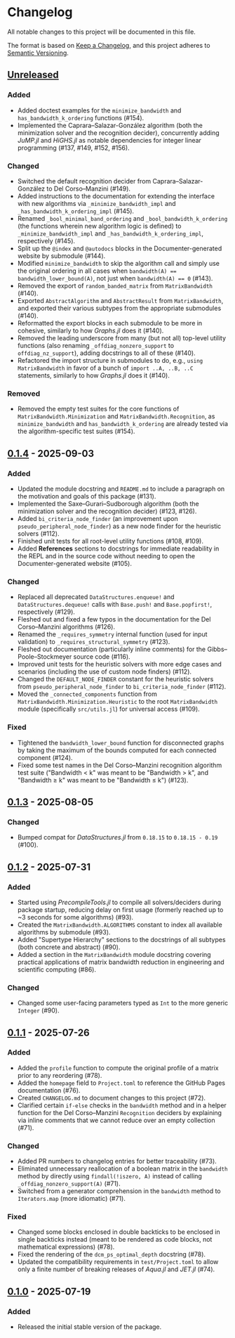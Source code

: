 # Changelog

All notable changes to this project will be documented in this file.

The format is based on [Keep a Changelog](https://keepachangelog.com/en/1.1.0/), and this project adheres to [Semantic Versioning](https://semver.org/spec/v2.0.0.html).

## [Unreleased]

### Added

- Added doctest examples for the `minimize_bandwidth` and `has_bandwidth_k_ordering` functions (#154).
- Implemented the Caprara&ndash;Salazar-Gonz&aacute;lez algorithm (both the minimization solver and the recognition decider), concurrently adding *JuMP.jl* and *HiGHS.jl* as notable dependencies for integer linear programming (#137, #149, #152, #156).

### Changed

- Switched the default recognition decider from Caprara&ndash;Salazar-Gonz&aacute;lez to Del Corso&ndash;Manzini (#149).
- Added instructions to the documentation for extending the interface with new algorithms via `_minimize_bandwidth_impl` and `_has_bandwidth_k_ordering_impl` (#145).
- Renamed `_bool_minimal_band_ordering` and `_bool_bandwidth_k_ordering` (the functions wherein new algorithm logic is defined) to `_minimize_bandwidth_impl` and `_has_bandwidth_k_ordering_impl`, respectively (#145).
- Split up the `@index` and `@autodocs` blocks in the Documenter-generated website by submodule (#144).
- Modified `minimize_bandwidth` to skip the algorithm call and simply use the original ordering in all cases when `bandwidth(A) == bandwidth_lower_bound(A)`, not just when `bandwidth(A) == 0` (#143).
- Removed the export of `random_banded_matrix` from `MatrixBandwidth` (#140).
- Exported `AbstractAlgorithm` and `AbstractResult` from `MatrixBandwidth`, and exported their various subtypes from the appropriate submodules (#140).
- Reformatted the export blocks in each submodule to be more in cohesive, similarly to how *Graphs.jl* does it (#140).
- Removed the leading underscore from many (but not all) top-level utility functions (also renaming `_offdiag_nonzero_support` to `offdiag_nz_support`), adding docstrings to all of these (#140).
- Refactored the import structure in submodules to do, e.g., `using MatrixBandwidth` in favor of a bunch of `import ..A, ..B, ..C` statements, similarly to how *Graphs.jl* does it (#140).

### Removed

- Removed the empty test suites for the core functions of `MatrixBandwidth.Minimization` and `MatrixBandwidth.Recognition`, as `minimize_bandwidth` and `has_bandwidth_k_ordering` are already tested via the algorithm-specific test suites (#154).

## [0.1.4] - 2025-09-03

### Added

- Updated the module docstring and `README.md` to include a paragraph on the motivation and goals of this package (#131).
- Implemented the Saxe&ndash;Gurari&ndash;Sudborough algorithm (both the minimization solver and the recognition decider) (#123, #126).
- Added `bi_criteria_node_finder` (an improvement upon `pseudo_peripheral_node_finder`) as a new node finder for the heuristic solvers (#112).
- Finished unit tests for all root-level utility functions (#108, #109).
- Added **References** sections to docstrings for immediate readability in the REPL and in the source code without needing to open the Documenter-generated website (#105).

### Changed

- Replaced all deprecated `DataStructures.enqueue!` and `DataStructures.dequeue!` calls with `Base.push!` and `Base.popfirst!`, respectively (#129).
- Fleshed out and fixed a few typos in the documentation for the Del Corso&ndash;Manzini algorithms (#126).
- Renamed the `_requires_symmetry` internal function (used for input validation) to `_requires_structural_symmetry` (#123).
- Fleshed out documentation (particularly inline comments) for the Gibbs&ndash;Poole&ndash;Stockmeyer source code (#116).
- Improved unit tests for the heuristic solvers with more edge cases and scenarios (including the use of custom node finders) (#112).
- Changed the `DEFAULT_NODE_FINDER` constant for the heuristic solvers from `pseudo_peripheral_node_finder` to `bi_criteria_node_finder` (#112).
- Moved the `_connected_components` function from `MatrixBandwidth.Minimization.Heuristic` to the root `MatrixBandwidth` module (specifically `src/utils.jl`) for universal access (#109).

### Fixed

- Tightened the `bandwidth_lower_bound` function for disconnected graphs by taking the maximum of the bounds computed for each connected component (#124).
- Fixed some test names in the Del Corso&ndash;Manzini recognition algorithm test suite ("Bandwidth < k" was meant to be "Bandwidth > k", and "Bandwidth ≥ k" was meant to be "Bandwidth ≤ k") (#123).

## [0.1.3] - 2025-08-05

### Changed

- Bumped compat for *DataStructures.jl* from `0.18.15` to `0.18.15 - 0.19` (#100).

## [0.1.2] - 2025-07-31

### Added

- Started using *PrecompileTools.jl* to compile all solvers/deciders during package startup, reducing delay on first usage (formerly reached up to ~3 seconds for some algorithms) (#93).
- Created the `MatrixBandwidth.ALGORITHMS` constant to index all available algorithms by submodule (#93).
- Added "Supertype Hierarchy" sections to the docstrings of all subtypes (both concrete and abstract) (#90).
- Added a section in the `MatrixBandwidth` module docstring covering practical applications of matrix bandwidth reduction in engineering and scientific computing (#86).

### Changed

- Changed some user-facing parameters typed as `Int` to the more generic `Integer` (#90).

## [0.1.1] - 2025-07-26

### Added

- Added the `profile` function to compute the original profile of a matrix prior to any reordering (#78).
- Added the `homepage` field to `Project.toml` to reference the GitHub Pages documentation (#76).
- Created `CHANGELOG.md` to document changes to this project (#72).
- Clarified certain `if-else` checks in the `bandwidth` method and in a helper function for the Del Corso&ndash;Manzini `Recognition` deciders by explaining via inline comments that we cannot reduce over an empty collection (#71).

### Changed

- Added PR numbers to changelog entries for better traceability (#73).
- Eliminated unnecessary reallocation of a boolean matrix in the `bandwidth` method by directly using `findall(!iszero, A)` instead of calling `_offdiag_nonzero_support(A)` (#71).
- Switched from a generator comprehension in the `bandwidth` method to `Iterators.map` (more idiomatic) (#71).

### Fixed

- Changed some blocks enclosed in double backticks to be enclosed in single backticks instead (meant to be rendered as code blocks, not mathematical expressions) (#78).
- Fixed the rendering of the `dcm_ps_optimal_depth` docstring (#78).
- Updated the compatibility requirements in `test/Project.toml` to allow only a finite number of breaking releases of *Aqua.jl* and *JET.jl* (#74).

## [0.1.0] - 2025-07-19

### Added

- Released the initial stable version of the package.

[unreleased]: https://github.com/Luis-Varona/MatrixBandwidth.jl/compare/v0.1.4...HEAD
[0.1.4]: https://github.com/Luis-Varona/MatrixBandwidth.jl/releases/tag/v0.1.4
[0.1.3]: https://github.com/Luis-Varona/MatrixBandwidth.jl/releases/tag/v0.1.3
[0.1.2]: https://github.com/Luis-Varona/MatrixBandwidth.jl/releases/tag/v0.1.2
[0.1.1]: https://github.com/Luis-Varona/MatrixBandwidth.jl/releases/tag/v0.1.1
[0.1.0]: https://github.com/Luis-Varona/MatrixBandwidth.jl/releases/tag/v0.1.0
